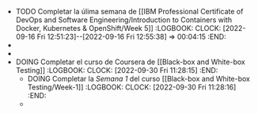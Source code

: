 - TODO Completar la úlima semana de [[IBM Professional Certificate of DevOps and Software Engineering/Introduction to Containers with Docker, Kubernetes & OpenShift/Week 5]]
  :LOGBOOK:
  CLOCK: [2022-09-16 Fri 12:51:23]--[2022-09-16 Fri 12:55:38] =>  00:04:15
  :END:
-
-
- DOING Completar el curso de Coursera de [[Black-box and White-box Testing]]
  :LOGBOOK:
  CLOCK: [2022-09-30 Fri 11:28:15]
  :END:
	- DOING Completar la *Semana 1* del curso [[Black-box and White-box Testing/Week-1]]
	  :LOGBOOK:
	  CLOCK: [2022-09-30 Fri 11:28:16]
	  :END:
	-